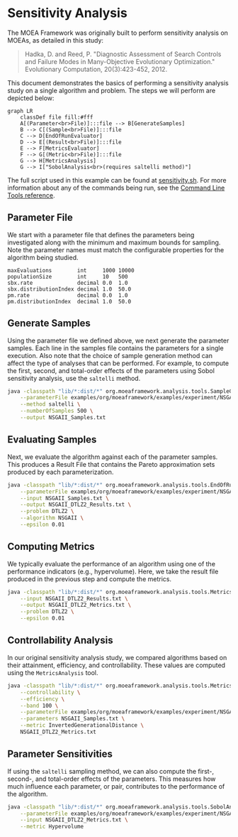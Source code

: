 # Sensitivity Analysis

The MOEA Framework was originally built to perform sensitivity analysis on MOEAs, as detailed in this study:

> Hadka, D. and Reed, P.  "Diagnostic Assessment of Search Controls and Failure Modes in Many-Objective
> Evolutionary Optimization."  Evolutionary Computation, 20(3):423-452, 2012.

This document demonstrates the basics of performing a sensitivity analysis study on a single algorithm and problem.
The steps we will perform are depicted below:

```mermaid
graph LR
    classDef file fill:#fff
    A[(Parameter<br>File)]:::file --> B[GenerateSamples]
    B --> C[(Sample<br>File)]:::file
    C --> D[EndOfRunEvaluator]
    D --> E[(Result<br>File)]:::file
    E --> F[MetricsEvaluator]
    F --> G[(Metric<br>File)]:::file
    G --> H[MetricsAnalysis]
    G --> I["SobolAnalysis<br>(requires saltelli method)"]
```

The full script used in this example can be found at [sensitivity.sh](../examples/org/moeaframework/examples/experiment/sensitivity.sh).
For more information about any of the commands being run, see the [Command Line Tools reference](commandLineTools.md).

## Parameter File

We start with a parameter file that defines the parameters being investigated along with the minimum and maximum bounds
for sampling.  Note the parameter names must match the configurable properties for the algorithm being studied.

<!-- text:examples/org/moeaframework/examples/experiment/NSGAII_Params.txt -->

```text
maxEvaluations        int     1000 10000
populationSize        int     10   500
sbx.rate              decimal 0.0  1.0
sbx.distributionIndex decimal 1.0  50.0
pm.rate               decimal 0.0  1.0
pm.distributionIndex  decimal 1.0  50.0
```

## Generate Samples

Using the parameter file we defined above, we next generate the parameter samples.  Each line in the samples
file contains the parameters for a single execution.  Also note that the choice of sample generation method can affect
the type of analyses that can be performed.  For example, to compute the first, second, and total-order effects of the
parameters using Sobol sensitivity analysis, use the `saltelli` method. 

<!-- bash:examples/org/moeaframework/examples/experiment/sensitivity.sh [15:19] -->

```bash
java -classpath "lib/*:dist/*" org.moeaframework.analysis.tools.SampleGenerator \
    --parameterFile examples/org/moeaframework/examples/experiment/NSGAII_Params.txt \
    --method saltelli \
    --numberOfSamples 500 \
    --output NSGAII_Samples.txt
```

## Evaluating Samples

Next, we evaluate the algorithm against each of the parameter samples.  This produces a Result File that contains
the Pareto approximation sets produced by each parameterization.

<!-- bash:examples/org/moeaframework/examples/experiment/sensitivity.sh [22:28] -->

```bash
java -classpath "lib/*:dist/*" org.moeaframework.analysis.tools.EndOfRunEvaluator \
    --parameterFile examples/org/moeaframework/examples/experiment/NSGAII_Params.txt \
    --input NSGAII_Samples.txt \
    --output NSGAII_DTLZ2_Results.txt \
    --problem DTLZ2 \
    --algorithm NSGAII \
    --epsilon 0.01
```

## Computing Metrics

We typically evaluate the performance of an algorithm using one of the performance indicators (e.g., hypervolume).
Here, we take the result file produced in the previous step and compute the metrics.

<!-- bash:examples/org/moeaframework/examples/experiment/sensitivity.sh [30:34] -->

```bash
java -classpath "lib/*:dist/*" org.moeaframework.analysis.tools.MetricsEvaluator \
    --input NSGAII_DTLZ2_Results.txt \
    --output NSGAII_DTLZ2_Metrics.txt \
    --problem DTLZ2 \
    --epsilon 0.01
```

## Controllability Analysis

In our original sensitivity analysis study, we compared algorithms based on their attainment, efficiency, and
controllability.  These values are computed using the `MetricsAnalysis` tool.

<!-- bash:examples/org/moeaframework/examples/experiment/sensitivity.sh [36:43] -->

```bash
java -classpath "lib/*:dist/*" org.moeaframework.analysis.tools.MetricsAnalysis \
    --controllability \
    --efficiency \
    --band 100 \
    --parameterFile examples/org/moeaframework/examples/experiment/NSGAII_Params.txt \
    --parameters NSGAII_Samples.txt \
    --metric InvertedGenerationalDistance \
    NSGAII_DTLZ2_Metrics.txt
```

## Parameter Sensitivities

If using the `saltelli` sampling method, we can also compute the first-, second-, and total-order effects of the
parameters.  This measures how much influence each parameter, or pair, contributes to the performance of the
algorithm.

<!-- bash:examples/org/moeaframework/examples/experiment/sensitivity.sh [45:48] -->

```bash
java -classpath "lib/*:dist/*" org.moeaframework.analysis.tools.SobolAnalysis \
    --parameterFile examples/org/moeaframework/examples/experiment/NSGAII_Params.txt \
    --input NSGAII_DTLZ2_Metrics.txt \
    --metric Hypervolume
```
